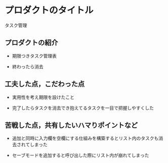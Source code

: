 # プロダクトのタイトル
タスク管理

## プロダクトの紹介

- 期限つきタスク管理表

- 終わったら消去

## 工夫した点，こだわった点

- 実用性を考え期限を設けたこと

- 完了したらタスクを消去でき抱えてるタスクを一目で把握しやすくした

## 苦戦した点，共有したいハマりポイントなど

- 追加と同時に入力欄を空欄にする仕組みを構築するとリスト内のタスクも消去されてしまった

- セーブモードを追加すると呼び出した際にリスト内が崩れてしまった


